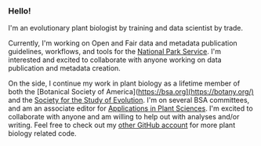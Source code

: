 ### Hello!
I'm an evolutionary plant biologist by training and data scientist by trade. 

Currently, I'm working on Open and Fair data and metadata publication guidelines, workflows, and tools for the [National Park Service](https://github.com/nationalparkservice). I'm interested and excited to collaborate with anyone working on data publication and metadata creation. 

On the side, I continue my work in plant biology as a lifetime member of both the [Botanical Society of America](https://bsa.org](https://botany.org/) and the [Society for the Study of Evolution](http://www.evolutionsociety.org/). I'm on several BSA committees, and am an associate editor for [Applications in Plant Sciences](https://bsapubs.onlinelibrary.wiley.com/journal/21680450). I'm excited to collaborate with anyone and am willing to help out with analyses and/or writing. Feel free to check out my [other GitHub account](https://github.com/rlbaker5) for more plant biology related code.




<!--
**RobLBaker/RobLBaker** is a ✨ _special_ ✨ repository because its `README.md` (this file) appears on your GitHub profile.

Here are some ideas to get you started:

- 🔭 I’m currently working on ...
- 🌱 I’m currently learning ...
- 👯 I’m looking to collaborate on ...
- 🤔 I’m looking for help with ...
- 💬 Ask me about ...
- 📫 How to reach me: ...
- 😄 Pronouns: ...
- ⚡ Fun fact: ...
-->
